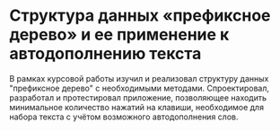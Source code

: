 # Структура данных «префиксное дерево» и ее применение к автодополнению текста
В рамках курсовой работы изучил и реализовал структуру данных "префиксное дерево" с необходимыми методами.
Спроектировал, разработал и протестировал приложение, позволяющее находить минимальное количество нажатий на клавиши, необходимое для набора текста с учётом возможного автодополнения слов.
